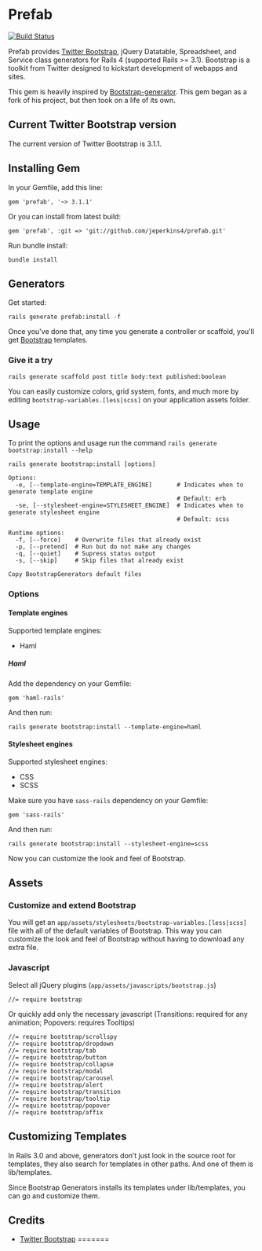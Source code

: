 Prefab
======
[![Build Status](https://travis-ci.org/jeperkins4/prefab.png?branch=master)](https://travis-ci.org/jeperkins4/prefab)

Prefab provides [Twitter Bootstrap](http://getbootstrap.com/), jQuery Datatable, Spreadsheet, and Service class generators for Rails 4 (supported Rails >= 3.1). Bootstrap is a toolkit from Twitter designed to kickstart development of webapps and sites.

This gem is heavily inspired by [Bootstrap-generator](https://github.com/decioferreira/bootstrap-generators).  This gem began as a fork of his project, but then took on a life of its own.

## Current Twitter Bootstrap version

The current version of Twitter Bootstrap is 3.1.1.

## Installing Gem

In your Gemfile, add this line:

    gem 'prefab', '~> 3.1.1'

Or you can install from latest build:

    gem 'prefab', :git => 'git://github.com/jeperkins4/prefab.git'

Run bundle install:

    bundle install

## Generators

Get started:

    rails generate prefab:install -f

Once you've done that, any time you generate a controller or scaffold, you'll get [Bootstrap](http://twitter.github.com/bootstrap/) templates.

### Give it a try

    rails generate scaffold post title body:text published:boolean

You can easily customize colors, grid system, fonts, and much more by editing `bootstrap-variables.[less|scss]` on your application assets folder.

## Usage

To print the options and usage run the command `rails generate bootstrap:install --help`

    rails generate bootstrap:install [options]

    Options:
      -e, [--template-engine=TEMPLATE_ENGINE]       # Indicates when to generate template engine
                                                    # Default: erb
      -se, [--stylesheet-engine=STYLESHEET_ENGINE]  # Indicates when to generate stylesheet engine
                                                    # Default: scss

    Runtime options:
      -f, [--force]    # Overwrite files that already exist
      -p, [--pretend]  # Run but do not make any changes
      -q, [--quiet]    # Supress status output
      -s, [--skip]     # Skip files that already exist

    Copy BootstrapGenerators default files

### Options

#### Template engines

Supported template engines:

* Haml

##### Haml

Add the dependency on your Gemfile:

    gem 'haml-rails'

And then run:

    rails generate bootstrap:install --template-engine=haml


#### Stylesheet engines

Supported stylesheet engines:

* CSS
* SCSS

Make sure you have `sass-rails` dependency on your Gemfile:

    gem 'sass-rails'

And then run:

    rails generate bootstrap:install --stylesheet-engine=scss

Now you can customize the look and feel of Bootstrap.

## Assets

### Customize and extend Bootstrap

You will get an `app/assets/stylesheets/bootstrap-variables.[less|scss]` file with all of the default variables of Bootstrap. This way you can customize the look and feel of Bootstrap without having to download any extra file.

### Javascript

Select all jQuery plugins (`app/assets/javascripts/bootstrap.js`)

    //= require bootstrap

Or quickly add only the necessary javascript (Transitions: required for any animation; Popovers: requires Tooltips)

    //= require bootstrap/scrollspy
    //= require bootstrap/dropdown
    //= require bootstrap/tab
    //= require bootstrap/button
    //= require bootstrap/collapse
    //= require bootstrap/modal
    //= require bootstrap/carousel
    //= require bootstrap/alert
    //= require bootstrap/transition
    //= require bootstrap/tooltip
    //= require bootstrap/popover
    //= require bootstrap/affix


## Customizing Templates

In Rails 3.0 and above, generators don’t just look in the source root for templates, they also search for templates in other paths. And one of them is lib/templates.

Since Bootstrap Generators installs its templates under lib/templates, you can go and customize them.

## Credits

* [Twitter Bootstrap](http://getbootstrap.com)
=======
